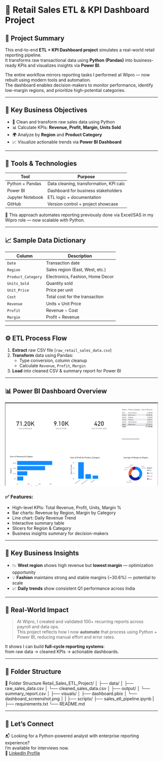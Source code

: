 # 🛒 Retail Sales ETL & KPI Dashboard Project

## 🚀 Project Summary

This end-to-end **ETL + KPI Dashboard project** simulates a real-world retail reporting pipeline.  
It transforms raw transactional data using **Python (Pandas)** into business-ready KPIs and visualizes insights via **Power BI**.

The entire workflow mirrors reporting tasks I performed at Wipro — now rebuilt using modern tools and automation.  
The dashboard enables decision-makers to monitor performance, identify low-margin regions, and prioritize high-potential categories.

---

## 📌 Key Business Objectives

- 🧹 Clean and transform raw sales data using Python
- 📊 Calculate KPIs: **Revenue, Profit, Margin, Units Sold**
- 🌍 Analyze by **Region** and **Product Category**
- 📈 Visualize actionable trends via **Power BI Dashboard**

---

## 🧰 Tools & Technologies

| Tool              | Purpose                                  |
|-------------------|------------------------------------------|
| Python + Pandas   | Data cleaning, transformation, KPI calc  |
| Power BI          | Dashboard for business stakeholders      |
| Jupyter Notebook  | ETL logic + documentation                |
| GitHub            | Version control + project showcase       |

🔁 This approach automates reporting previously done via Excel/SAS in my Wipro role — now scalable with Python.

---

## 📈 Sample Data Dictionary

| Column           | Description                             |
|------------------|-----------------------------------------|
| `Date`           | Transaction date                        |
| `Region`         | Sales region (East, West, etc.)         |
| `Product_Category` | Electronics, Fashion, Home Decor     |
| `Units_Sold`     | Quantity sold                           |
| `Unit_Price`     | Price per unit                          |
| `Cost`           | Total cost for the transaction          |
| `Revenue`        | Units × Unit Price                      |
| `Profit`         | Revenue − Cost                          |
| `Margin`         | Profit ÷ Revenue                        |

---

## ⚙️ ETL Process Flow

1. **Extract** raw CSV file (`raw_retail_sales_data.csv`)
2. **Transform** data using Pandas:
   - Type conversion, column cleanup
   - Calculate `Revenue`, `Profit`, `Margin`
3. **Load** into cleaned CSV & summary report for Power BI

---

## 📊 Power BI Dashboard Overview

![Retail Dashboard](visuals/dashboard_screenshot.png)

### ✅ Features:
- High-level KPIs: Total Revenue, Profit, Units, Margin %
- Bar charts: Revenue by Region, Margin by Category
- Line chart: Daily Revenue Trend
- Interactive summary table
- Slicers for Region & Category
- Business insights summary for decision-makers

---

## 🧠 Key Business Insights

- 📉 **West region** shows high revenue but **lowest margin** — optimization opportunity
- 💡 **Fashion** maintains strong and stable margins (~30.6%) — potential to scale
- 📈 **Daily trends** show consistent Q1 performance across India

---

## 🧪 Real-World Impact

> At Wipro, I created and validated 100+ recurring reports across payroll and data ops.  
> This project reflects how I now **automate** that process using Python + Power BI, reducing manual effort and error rates.

It shows I can build **full-cycle reporting systems**:  
from raw data → cleaned KPIs → actionable dashboards.

---

## 📁 Folder Structure


📁 Folder Structure
Retail_Sales_ETL_Project/
│
├── data/
│   ├── raw_sales_data.csv
│   └── cleaned_sales_data.csv
│
├── output/
│   └── summary_report.csv
│
├── visuals/
│   ├── dashboard.pbix
│   └── dashboard_screenshot.png
│
|
├── scripts/
├── sales_etl_pipeline.ipynb
|
├── requirements.txt
└── README.md

---

## 💼 Let’s Connect

📬 Looking for a Python-powered analyst with enterprise reporting experience?  
I’m available for interviews now.  
📎 [LinkedIn Profile](https://www.linkedin.com/in/ashwani-kumar-data-analyst)
